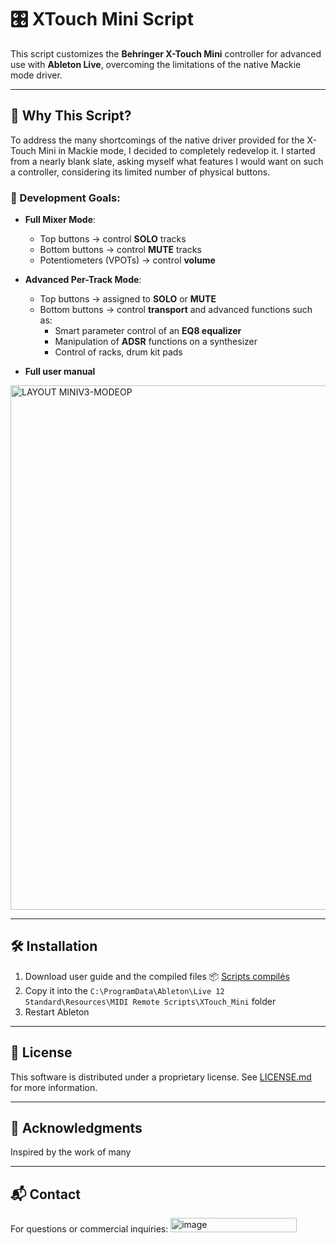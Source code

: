 # 🎛️ XTouch Mini Script

This script customizes the **Behringer X-Touch Mini** controller for advanced use with **Ableton Live**, overcoming the limitations of the native Mackie mode driver.

---

## 🚀 Why This Script?

To address the many shortcomings of the native driver provided for the X-Touch Mini in Mackie mode, I decided to completely redevelop it. I started from a nearly blank slate, asking myself what features I would want on such a controller, considering its limited number of physical buttons.

### 🔧 Development Goals:
- **Full Mixer Mode**:  
  - Top buttons → control **SOLO** tracks  
  - Bottom buttons → control **MUTE** tracks  
  - Potentiometers (VPOTs) → control **volume**

- **Advanced Per-Track Mode**:  
  - Top buttons → assigned to **SOLO** or **MUTE**  
  - Bottom buttons → control **transport** and advanced functions such as:  
    - Smart parameter control of an **EQ8 equalizer**  
    - Manipulation of **ADSR** functions on a synthesizer
    - Control of racks, drum kit pads
   
- **Full user manual**

<img width="2112" height="839" alt="LAYOUT MINIV3-MODEOP" src="https://github.com/user-attachments/assets/e9457f15-eafe-4fe9-861b-2b4e6d09aea7" />

---

## 🛠️ Installation

1. Download user guide and the compiled files
 📦 [Scripts compilés](compiled/)
3. Copy it into the `C:\ProgramData\Ableton\Live 12 Standard\Resources\MIDI Remote Scripts\XTouch_Mini` folder  
4. Restart Ableton

---

## 📄 License

This software is distributed under a proprietary license. See [LICENSE.md](https://github.com/Ricky-Fr/XTouch-Mini-Script/commit/a3b111a6b3479ae13480ed28014e7a68639ffd12) for more information.

---

## 🙏 Acknowledgments

Inspired by the work of many

---

## 📬 Contact

For questions or commercial inquiries: 
<img width="202" height="23" alt="image" src="https://github.com/user-attachments/assets/2c11d88e-c8e1-4fd1-9fd0-e4a9e9edb0bc" />



